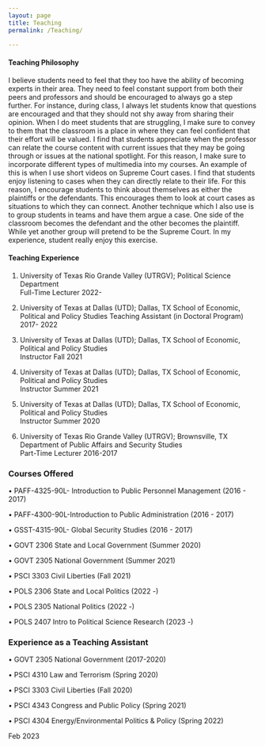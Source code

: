 ```yaml
---
layout: page
title: Teaching
permalink: /Teaching/

---
```


#### Teaching Philosophy 
I believe students need to feel that they too have the ability of becoming experts in their area. They need to feel constant support from both their peers and professors and should be encouraged to always go a step further. For instance, during class, I always let students know that questions are encouraged and that they should not shy away from sharing their opinion. When I do meet students that are struggling, I make sure to convey to them that the classroom is a place in where they can feel confident that their effort will be valued. I find that students appreciate when the professor can relate the course content with current issues that they may be going through or issues at the national spotlight. For this reason, I make sure to incorporate different types of multimedia into my courses. An example of this is when I use short videos on Supreme Court cases. I find that students enjoy listening to cases when they can directly relate to their life. For this reason, I encourage students to think about themselves as either the plaintiffs or the defendants. This encourages them to look at court cases as situations to which they can connect. Another technique which I also use is to group students in teams and have them argue a case. One side of the classroom becomes the defendant and the other becomes the plaintiff. While yet another group will pretend to be the Supreme Court. In my experience, student really enjoy this exercise.


#### Teaching Experience 

1. University of Texas Rio Grande Valley (UTRGV); Political Science Department  
Full-Time Lecturer         2022-
 
2. University of Texas at Dallas (UTD); Dallas, TX School of Economic, Political and Policy Studies
Teaching Assistant (in Doctoral Program)                2017- 2022 
 
3. University of Texas at Dallas (UTD); Dallas, TX School of Economic, Political and Policy Studies          
Instructor         Fall 2021 

4. University of Texas at Dallas (UTD); Dallas, TX School of Economic, Political and Policy Studies          
Instructor         Summer 2021 

5. University of Texas at Dallas (UTD); Dallas, TX School of Economic, Political and Policy Studies          
Instructor         Summer 2020 
 
6. University of Texas Rio Grande Valley (UTRGV); Brownsville, TX Department of Public Affairs and Security Studies  
Part-Time Lecturer         2016-2017 
 
 
### Courses Offered   

• PAFF-4325-90L- Introduction to Public Personnel Management (2016 - 2017) 

• PAFF-4300-90L-Introduction to Public Administration        (2016 - 2017) 

• GSST-4315-90L- Global Security Studies                     (2016 - 2017) 

• GOVT 2306 State and Local Government                       (Summer 2020) 

• GOVT 2305 National Government                              (Summer 2021) 

• PSCI 3303 Civil Liberties                                  (Fall 2021)

• POLS 2306 State and Local Politics                         (2022 -) 

• POLS 2305 National Politics                                (2022 -) 

• POLS 2407 Intro to Political Science Research              (2023 -) 



### Experience as a Teaching Assistant

• GOVT 2305 National Government                     (2017-2020)

• PSCI   4310  Law and Terrorism                    (Spring 2020) 

• PSCI   3303 Civil Liberties                        (Fall 2020) 

• PSCI   4343 Congress and Public Policy             (Spring 2021) 

• PSCI   4304 Energy/Environmental Politics & Policy (Spring 2022)

Feb 2023
